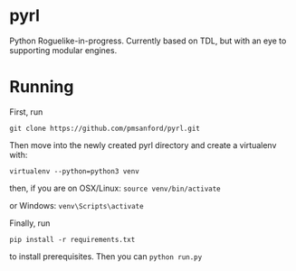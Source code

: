 # pyrl
Python Roguelike-in-progress. Currently based on TDL, but with an eye to supporting modular engines.

# Running
First, run
```
git clone https://github.com/pmsanford/pyrl.git
```
Then move into the newly created pyrl directory and create a virtualenv with:
```
virtualenv --python=python3 venv
```
then, if you are on OSX/Linux: `source venv/bin/activate`

or Windows: `venv\Scripts\activate`

Finally, run
```
pip install -r requirements.txt
```
to install prerequisites. Then you can `python run.py`
